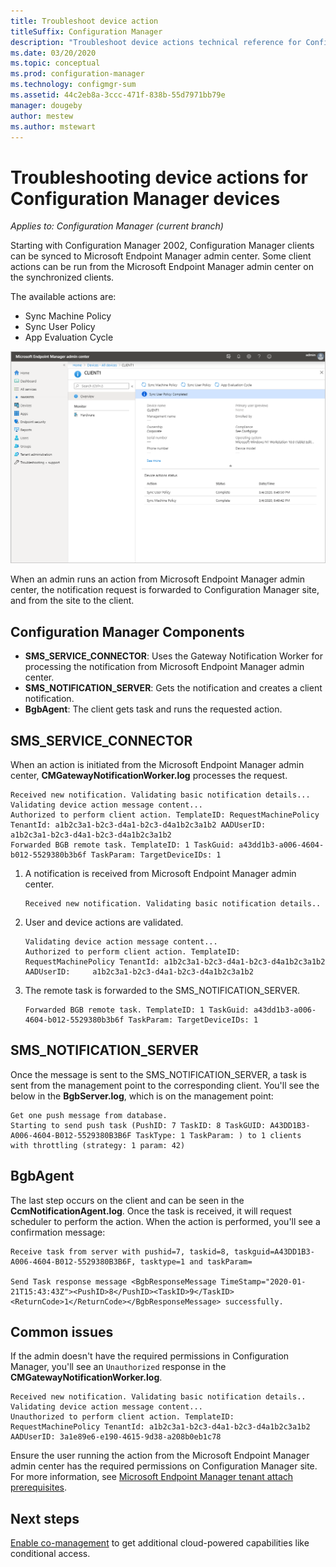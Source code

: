 ```yaml
---
title: Troubleshoot device action
titleSuffix: Configuration Manager
description: "Troubleshoot device actions technical reference for Configuration Manager"
ms.date: 03/20/2020
ms.topic: conceptual
ms.prod: configuration-manager
ms.technology: configmgr-sum
ms.assetid: 44c2eb8a-3ccc-471f-838b-55d7971bb79e
manager: dougeby
author: mestew
ms.author: mstewart
---
```


# Troubleshooting device actions for Configuration Manager devices

*Applies to: Configuration Manager (current branch)*

Starting with Configuration Manager 2002, Configuration Manager clients can be synced to Microsoft Endpoint Manager admin center. Some client actions can be run from the Microsoft Endpoint Manager admin center on the synchronized clients.

The available actions are:
- Sync Machine Policy
- Sync User Policy
- App Evaluation Cycle


[![Device overview in Microsoft Endpoint Manager admin center](./media/3555758-device-overview-actions.png)](./media/3555758-device-overview-actions.png#lightbox)
  
When an admin runs an action from Microsoft Endpoint Manager admin center, the notification request is forwarded to Configuration Manager site, and from the site to the client.

## Configuration Manager Components

- **SMS_SERVICE_CONNECTOR**: Uses the Gateway Notification Worker for processing the notification from Microsoft Endpoint Manager admin center.
- **SMS_NOTIFICATION_SERVER**: Gets the notification and creates a client notification.
- **BgbAgent**: The client gets task and runs the requested action.

## SMS_SERVICE_CONNECTOR

When an action is initiated from the Microsoft Endpoint Manager admin center, **CMGatewayNotificationWorker.log** processes the request.  

```text
Received new notification. Validating basic notification details...
Validating device action message content...
Authorized to perform client action. TemplateID: RequestMachinePolicy TenantId: a1b2c3a1-b2c3-d4a1-b2c3-d4a1b2c3a1b2 AADUserID:     a1b2c3a1-b2c3-d4a1-b2c3-d4a1b2c3a1b2
Forwarded BGB remote task. TemplateID: 1 TaskGuid: a43dd1b3-a006-4604-b012-5529380b3b6f TaskParam: TargetDeviceIDs: 1  
```
 
1. A notification is received from Microsoft Endpoint Manager admin center.

   ```text
   Received new notification. Validating basic notification details..
   ```

1. User and device actions are validated.

   ```text
   Validating device action message content... 
   Authorized to perform client action. TemplateID: RequestMachinePolicy TenantId: a1b2c3a1-b2c3-d4a1-b2c3-d4a1b2c3a1b2 AADUserID:     a1b2c3a1-b2c3-d4a1-b2c3-d4a1b2c3a1b2
   ```

1. The remote task is forwarded to the SMS_NOTIFICATION_SERVER.

    ```text
   Forwarded BGB remote task. TemplateID: 1 TaskGuid: a43dd1b3-a006-4604-b012-5529380b3b6f TaskParam: TargetDeviceIDs: 1  
    ```


## SMS_NOTIFICATION_SERVER

Once the message is sent to the SMS_NOTIFICATION_SERVER, a task is sent from the management point to the corresponding client. You'll see the below in the **BgbServer.log**, which is on the management point:

```text
Get one push message from database.
Starting to send push task (PushID: 7 TaskID: 8 TaskGUID: A43DD1B3-A006-4604-B012-5529380B3B6F TaskType: 1 TaskParam: ) to 1 clients  with throttling (strategy: 1 param: 42)
```

## BgbAgent

The last step occurs on the client and can be seen in the **CcmNotificationAgent.log**. Once the task is received, it will request scheduler to perform the action. When the action is performed, you'll see a confirmation message:

```text
Receive task from server with pushid=7, taskid=8, taskguid=A43DD1B3-A006-4604-B012-5529380B3B6F, tasktype=1 and taskParam=

Send Task response message <BgbResponseMessage TimeStamp="2020-01-21T15:43:43Z"><PushID>8</PushID><TaskID>9</TaskID><ReturnCode>1</ReturnCode></BgbResponseMessage> successfully.
```

## Common issues

If the admin doesn't have the required permissions in Configuration Manager, you'll see an `Unauthorized` response in the **CMGatewayNotificationWorker.log**.

```text
Received new notification. Validating basic notification details..
Validating device action message content...
Unauthorized to perform client action. TemplateID: RequestMachinePolicy TenantId: a1b2c3a1-b2c3-d4a1-b2c3-d4a1b2c3a1b2 AADUserID: 3a1e89e6-e190-4615-9d38-a208b0eb1c78
```  

Ensure the user running the action from the Microsoft Endpoint Manager admin center has the required permissions on Configuration Manager site. For more information, see [Microsoft Endpoint Manager tenant attach prerequisites](/sccm/tenant-attach/tenant-attach#prerequisites).

## Next steps

[Enable co-management](/configmgr/comanage/overview) to get additional cloud-powered capabilities like conditional access.
